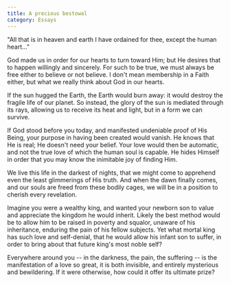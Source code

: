 ```yaml
---
title: A precious bestowal
category: Essays
---
```


"All that is in heaven and earth I have ordained for thee, except the human
heart..."

God made us in order for our hearts to turn toward Him; but He desires that to
happen willingly and sincerely. For such to be true, we must always be free
either to believe or not believe. I don't mean membership in a Faith either,
but what we really think about God in our hearts.

If the sun hugged the Earth, the Earth would burn away: it would destroy the
fragile life of our planet. So instead, the glory of the sun is mediated
through its rays, allowing us to receive its heat and light, but in a form we
can survive.

If God stood before you today, and manifested undeniable proof of His Being,
your purpose in having been created would vanish. He knows that He is real; He
doesn't need your belief. Your love would then be automatic, and not the true
love of which the human soul is capable. He hides Himself in order that you
may know the inimitable joy of finding Him.

We live this life in the darkest of nights, that we might come to apprehend
even the least glimmerings of His truth. And when the dawn finally comes, and
our souls are freed from these bodily cages, we will be in a position to
cherish every revelation.

Imagine you were a wealthy king, and wanted your newborn son to value and
appreciate the kingdom he would inherit. Likely the best method would be to
allow him to be raised in poverty and squalor, unaware of his inheritance,
enduring the pain of his fellow subjects. Yet what mortal king has such love
and self-denial, that he would allow his infant son to suffer, in order to
bring about that future king's most noble self?

Everywhere around you -- in the darkness, the pain, the suffering -- is the
manifestation of a love so great, it is both invisible, and entirely
mysterious and bewildering. If it were otherwise, how could it offer its
ultimate prize?
